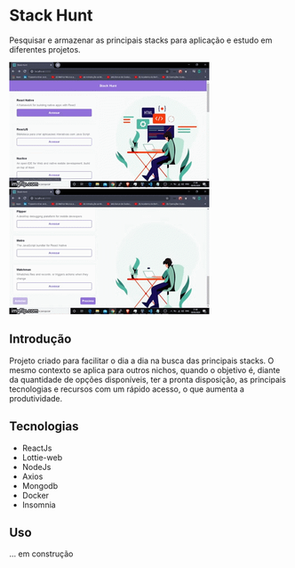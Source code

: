 # Stack Hunt

 Pesquisar e armazenar as principais stacks para aplicação e estudo em diferentes projetos.

![Stack Hunt](https://github.com/famorai/stack-hunt/blob/master/Gif%20Readme-1.gif)![Stack Hunt](https://github.com/famorai/stack-hunt/blob/master/Gif%20Readme.gif)

## Introdução

  Projeto criado para facilitar o dia a dia na busca das principais stacks. O mesmo contexto se aplica para outros nichos, quando o objetivo é, diante da quantidade de opções disponíveis, ter a pronta disposição, as principais tecnologias e recursos com um rápido acesso, o que aumenta a produtividade. 
  
## Tecnologias 

   * ReactJs
   * Lottie-web
   * NodeJs
   * Axios
   * Mongodb
   * Docker
   * Insomnia

## Uso
  
... em construção


